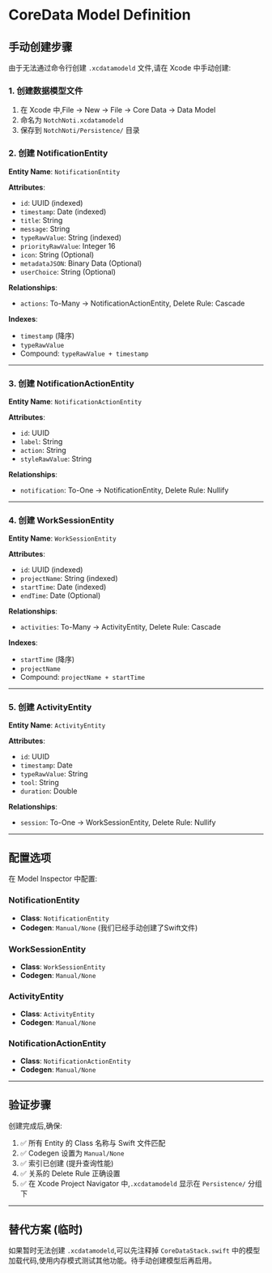 # CoreData Model Definition

## 手动创建步骤

由于无法通过命令行创建 `.xcdatamodeld` 文件,请在 Xcode 中手动创建:

### 1. 创建数据模型文件

1. 在 Xcode 中,File → New → File → Core Data → Data Model
2. 命名为 `NotchNoti.xcdatamodeld`
3. 保存到 `NotchNoti/Persistence/` 目录

### 2. 创建 NotificationEntity

**Entity Name**: `NotificationEntity`

**Attributes**:
- `id`: UUID (indexed)
- `timestamp`: Date (indexed)
- `title`: String
- `message`: String
- `typeRawValue`: String (indexed)
- `priorityRawValue`: Integer 16
- `icon`: String (Optional)
- `metadataJSON`: Binary Data (Optional)
- `userChoice`: String (Optional)

**Relationships**:
- `actions`: To-Many → NotificationActionEntity, Delete Rule: Cascade

**Indexes**:
- `timestamp` (降序)
- `typeRawValue`
- Compound: `typeRawValue + timestamp`

---

### 3. 创建 NotificationActionEntity

**Entity Name**: `NotificationActionEntity`

**Attributes**:
- `id`: UUID
- `label`: String
- `action`: String
- `styleRawValue`: String

**Relationships**:
- `notification`: To-One → NotificationEntity, Delete Rule: Nullify

---

### 4. 创建 WorkSessionEntity

**Entity Name**: `WorkSessionEntity`

**Attributes**:
- `id`: UUID (indexed)
- `projectName`: String (indexed)
- `startTime`: Date (indexed)
- `endTime`: Date (Optional)

**Relationships**:
- `activities`: To-Many → ActivityEntity, Delete Rule: Cascade

**Indexes**:
- `startTime` (降序)
- `projectName`
- Compound: `projectName + startTime`

---

### 5. 创建 ActivityEntity

**Entity Name**: `ActivityEntity`

**Attributes**:
- `id`: UUID
- `timestamp`: Date
- `typeRawValue`: String
- `tool`: String
- `duration`: Double

**Relationships**:
- `session`: To-One → WorkSessionEntity, Delete Rule: Nullify

---

## 配置选项

在 Model Inspector 中配置:

### NotificationEntity

- **Class**: `NotificationEntity`
- **Codegen**: `Manual/None` (我们已经手动创建了Swift文件)

### WorkSessionEntity

- **Class**: `WorkSessionEntity`
- **Codegen**: `Manual/None`

### ActivityEntity

- **Class**: `ActivityEntity`
- **Codegen**: `Manual/None`

### NotificationActionEntity

- **Class**: `NotificationActionEntity`
- **Codegen**: `Manual/None`

---

## 验证步骤

创建完成后,确保:

1. ✅ 所有 Entity 的 Class 名称与 Swift 文件匹配
2. ✅ Codegen 设置为 `Manual/None`
3. ✅ 索引已创建 (提升查询性能)
4. ✅ 关系的 Delete Rule 正确设置
5. ✅ 在 Xcode Project Navigator 中,`.xcdatamodeld` 显示在 `Persistence/` 分组下

---

## 替代方案 (临时)

如果暂时无法创建 `.xcdatamodeld`,可以先注释掉 `CoreDataStack.swift` 中的模型加载代码,使用内存模式测试其他功能。待手动创建模型后再启用。

